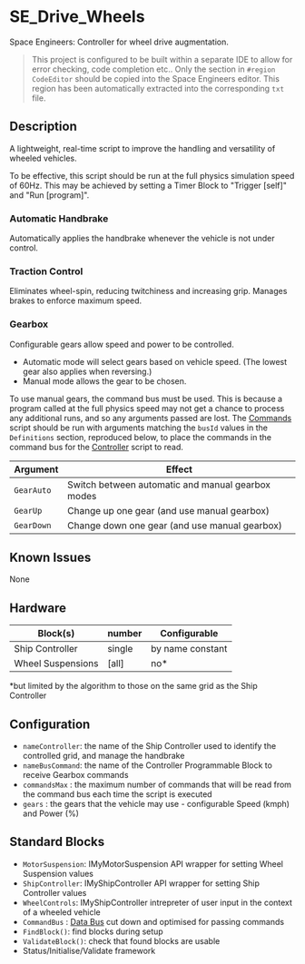 # SE_Drive_Wheels
Space Engineers: Controller for wheel drive augmentation.

> This project is configured to be built within a separate IDE to allow for error checking, code completion etc..
> Only the section in `#region CodeEditor` should be copied into the Space Engineers editor. This region has been automatically extracted into the corresponding `txt` file.

## Description
A lightweight, real-time script to improve the handling and versatility of wheeled vehicles.

To be effective, this script should be run at the full physics simulation speed of 60Hz.
This may be achieved by setting a Timer Block to "Trigger [self]" and "Run [program]".

### Automatic Handbrake
Automatically applies the handbrake whenever the vehicle is not under control.

### Traction Control
Eliminates wheel-spin, reducing twitchiness and increasing grip.
Manages brakes to enforce maximum speed. 

### Gearbox
Configurable gears allow speed and power to be controlled.
+ Automatic mode will select gears based on vehicle speed. (The lowest gear also applies when reversing.)
+ Manual mode allows the gear to be chosen.

To use manual gears, the command bus must be used.
This is because a program called at the full physics speed may not get a chance to process any additional runs, and so any arguments passed are lost.
The [Commands][link-Commands] script should be run with arguments matching the `busId` values in the `Definitions` section, reproduced below, to place the commands in the command bus for the [Controller][link-Main] script to read.

[link-Main]:./Drive_Controller_Wheels.txt
[link-Commands]:./Drive_Controller_Wheels_Commands.txt

| Argument      | Effect        |
| ------------- | ------------- |
| `GearAuto`    | Switch between automatic and manual gearbox modes
| `GearUp`      | Change up one gear (and use manual gearbox)
| `GearDown`    | Change down one gear (and use manual gearbox)

## Known Issues
None

## Hardware

| Block(s)      | number        | Configurable  |
| ------------- | ------------- | ------------- |
| Ship Controller | single        | by name constant
| Wheel Suspensions | [all]         | no*
*but limited by the algorithm to those on the same grid as the Ship Controller

## Configuration
+ `nameController`: the name of the Ship Controller used to identify the controlled grid, and manage the handbrake
+ `nameBusCommand`: the name of the Controller Programmable Block to receive Gearbox commands
+ `commandsMax` : the maximum number of commands that will be read from the command bus each time the script is executed
+ `gears` : the gears that the vehicle may use - configurable Speed (kmph) and Power (%)

## Standard Blocks
+ `MotorSuspension`: IMyMotorSuspension API wrapper for setting Wheel Suspension values
+ `ShipController`: IMyShipController API wrapper for setting Ship Controller values
+ `WheelControls`: IMyShipController intrepreter of user input in the context of a wheeled vehicle
+ `CommandBus` : [Data Bus](https://github.com/darkthing41/SE_DataBus) cut down and optimised for passing commands
+ `FindBlock()`: find blocks during setup
+ `ValidateBlock()`: check that found blocks are usable
+ Status/Initialise/Validate framework
